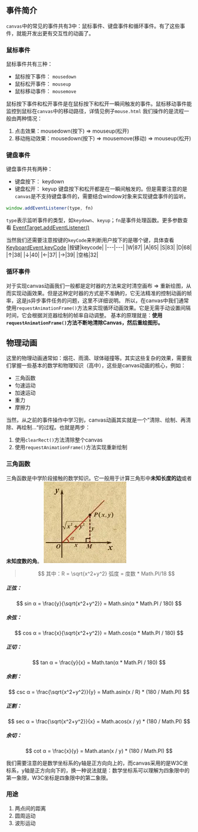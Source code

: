 ## 事件简介
`canvas`中的常见的事件共有3中：鼠标事件、键盘事件和循环事件。有了这些事件，就能开发出更有交互性的动画了。
### 鼠标事件
鼠标事件共有三种：
* 鼠标按下事件： `mousedown`
* 鼠标松开事件： `mouseup`
* 鼠标移动事件： `mousemove`

鼠标按下事件和松开事件是在鼠标按下和松开一瞬间触发的事件。鼠标移动事件能监控到鼠标在`canvas`中的移动路径，详情见例子`mouse.html`
我们操作的是流程一般由两种情况：
1. 点击效果：mousedown(按下) => mouseup(松开)
2. 移动拖动效果：mousedown(按下) => mousemove(移动) => mouseup(松开)

### 键盘事件
键盘事件共有两种：
* 键盘按下： keydown
* 键盘松开： keyup
键盘按下和松开都是在一瞬间触发的。但是需要注意的是`canvas`是不支持键盘事件的，需要结合window对象来实现键盘事件的监听。
```js
window.addEventListener(type, fn)
```
`type`表示监听事件的类型，如`keydown`、`keyup`；`fn`是事件处理函数。更多参数查看 [EventTarget.addEventListener()](https://developer.mozilla.org/zh-CN/docs/Web/API/EventTarget/addEventListener)

当然我们还需要注意按键的`keyCode`来判断用户按下的是哪个键，具体查看 [KeyboardEvent.keyCode](https://developer.mozilla.org/zh-CN/docs/Web/API/KeyboardEvent/keyCode)
|按键|keycode|
|---|---|
|W|87|
|A|65|
|S|83|
|D|68|
|↑|38|
|↓|40|
|←|37|
|→|39|
|空格|32|

### 循环事件
对于实现canvas动画我们一般都是定时器的方法来定时清空画布 => 重新绘图，从而实现动画效果。但是这种定时器的方式是不准确的，它无法精准的控制动画的帧率，这是js异步事件任务的问题，这里不详细说明。
所以，在canvas中我们通常使用`requestAnimationFrame()`方法来实现循环动画效果。它是无需手动设置间隔时间，它会根据浏览器绘制的帧率自动调整。
基本的原理就是：**使用`requestAnimationFrame()`方法不断地清除Canvas，然后重绘图形。**
## 物理动画
这里的物理动画通常如：烟花、雨滴、球体碰撞等。其实这些复杂的效果，需要我们掌握一些基本的数学和物理知识（高中），这些是canvas动画的核心，例如：
* 三角函数
* 匀速运动
* 加速运动
* 重力
* 摩擦力

当然，从之前的事件操作中学习到，canvas动画其实就是一个”清除、绘制、再清除、再绘制...“的过程。也就是两步：
1. 使用`clearRect()`方法清除整个canvas
2. 使用`requestAnimationFrame()`方法实现重新绘制
### 三角函数
三角函数是中学阶段接触的数学知识。它一般用于计算三角形中**未知长度的边**或者**未知度数的角**。
![三角函数](../imgs/坐标系.png)


> $$
> 其中：R = \sqrt{x^2+y^2}
> 弧度 = 度数 * Math.PI/18
> $$
##### 正弦：
$$
sin α = \frac{y}{\sqrt{x^2+y^2}} = Math.sin(α * Math.PI / 180)
$$
##### 余弦：
$$
cos α = \frac{x}{\sqrt{x^2+y^2}} = Math.cos(α * Math.PI / 180)
$$ 
##### 正切：
$$
tan α = \frac{y}{x} = Math.tan(α * Math.PI / 180)
$$

##### 余割：
$$
csc α = \frac{\sqrt{x^2+y^2}}{y} = Math.asin(x / R) * (180 / Math.PI)
$$

##### 正割：
$$
sec α = \frac{\sqrt{x^2+y^2}}{x} = Math.acos(x / y) * (180 / Math.PI)
$$
##### 余切：
$$
cot α = \frac{x}{y} = Math.atan(x / y) * (180 / Math.PI)
$$

我们需要注意的是数学坐标系的y轴是正方向向上的，而canvas采用的是W3C坐标系，y轴是正方向向下的，换一种说法就是：数学坐标系可以理解为四象限中的第一象限，W3C坐标是四象限中的第二象限。
### 用途
1. 两点间的距离
2. 圆周运动
3. 波形运动